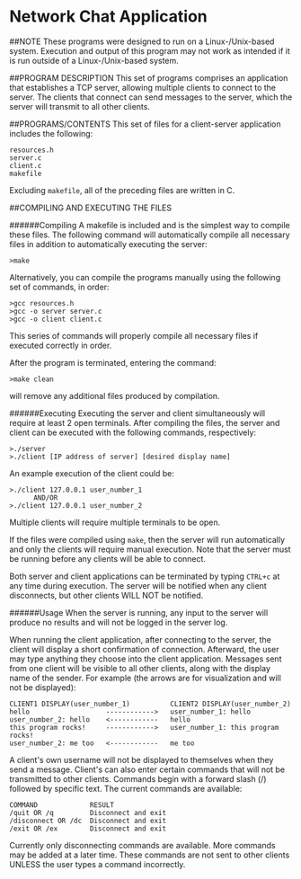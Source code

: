 # Network Chat Application
##NOTE
These programs were designed to run on a Linux-/Unix-based system.
Execution and output of this program may not work as intended if it is run
outside of a Linux-/Unix-based system.


##PROGRAM DESCRIPTION
This set of programs comprises an application that establishes a TCP server,
allowing multiple clients to connect to the server. The clients that connect
can send messages to the server, which the server will transmit to all other
clients.


##PROGRAMS/CONTENTS
This set of files for a client-server application includes the following:

	resources.h	
	server.c	
	client.c	
	makefile

Excluding `makefile`, all of the preceding files are written in C.

##COMPILING AND EXECUTING THE FILES

######Compiling
A makefile is included and is the simplest way to compile these files. The
following command will automatically compile all necessary files in addition
to automatically executing the server:

	>make

Alternatively, you can compile the programs manually using the following set of
commands, in order:

	>gcc resources.h
	>gcc -o server server.c
	>gcc -o client client.c

This series of commands will properly compile all necessary files if executed
correctly in order.

After the program is terminated, entering the command:

	>make clean

will remove any additional files produced by compilation.


######Executing
Executing the server and client simultaneously will require at least 2 open
terminals. After compiling the files, the server and client can be executed
with the following commands, respectively:

	>./server
	>./client [IP address of server] [desired display name]

An example execution of the client could be:

	>./client 127.0.0.1 user_number_1
		  AND/OR
	>./client 127.0.0.1 user_number_2

Multiple clients will require multiple terminals to be open.

If the files were compiled using `make`, then the server will run automatically
and only the clients will require manual execution. Note that the server must be
running before any clients will be able to connect.

Both server and client applications can be terminated by typing `CTRL+c` at any
time during execution. The server will be notified when any client disconnects,
but other clients WILL NOT be notified.


######Usage
When the server is running, any input to the server will produce no results and
will not be logged in the server log.

When running the client application, after connecting to the server, the client
will display a short confirmation of connection. Afterward, the user may type
anything they choose into the client application. Messages sent from one client
will be visible to all other clients, along with the display name of the sender.
For example (the arrows are for visualization and will not be displayed):

	CLIENT1 DISPLAY(user_number_1)			CLIENT2 DISPLAY(user_number_2)
	hello					------------>	user_number_1: hello
	user_number_2: hello	<------------	hello
	this program rocks!		------------>	user_number_1: this program rocks!
	user_number_2: me too	<------------	me too

A client's own username will not be displayed to themselves when they send a
message. Client's can also enter certain commands that will not be transmitted
to other clients. Commands begin with a forward slash (/) followed by specific
text. The current commands are available:

	COMMAND				RESULT
	/quit OR /q			Disconnect and exit
	/disconnect OR /dc	Disconnect and exit
	/exit OR /ex		Disconnect and exit

Currently only disconnecting commands are available. More commands may be added
at a later time. These commands are not sent to other clients UNLESS the user
types a command incorrectly.
